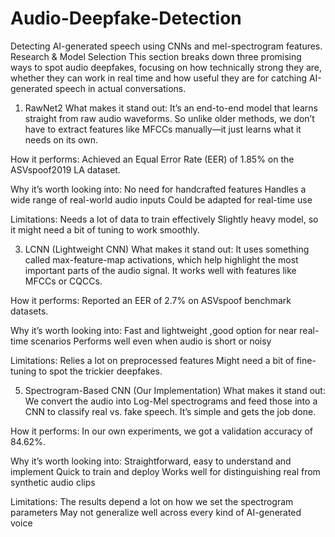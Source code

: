 # Audio-Deepfake-Detection
Detecting AI-generated speech using CNNs and mel-spectrogram features.
Research & Model Selection
This section breaks down three promising ways to spot audio deepfakes, focusing on how technically strong they are, whether they can work in real time and how useful they are for catching AI-generated speech in actual conversations.

1. RawNet2
What makes it stand out:
It’s an end-to-end model that learns straight from raw audio waveforms. So unlike older methods, we don’t have to extract features like MFCCs manually—it just learns what it needs on its own.

How it performs:
Achieved an Equal Error Rate (EER) of 1.85% on the ASVspoof2019 LA dataset.

Why it’s worth looking into:
No need for handcrafted features
Handles a wide range of real-world audio inputs
Could be adapted for real-time use

Limitations:
Needs a lot of data to train effectively
Slightly heavy model, so it might need a bit of tuning to work smoothly.

3. LCNN (Lightweight CNN)
What makes it stand out:
It uses something called max-feature-map activations, which help highlight the most important parts of the audio signal. It works well with features like MFCCs or CQCCs.

How it performs:
Reported an EER of 2.7% on ASVspoof benchmark datasets.

Why it’s worth looking into:
Fast and lightweight ,good option for near real-time scenarios
Performs well even when audio is short or noisy

Limitations:
Relies a lot on preprocessed features
Might need a bit of fine-tuning to spot the trickier deepfakes.

5. Spectrogram-Based CNN (Our Implementation)
What makes it stand out:
We convert the audio into Log-Mel spectrograms and feed those into a CNN to classify real vs. fake speech. It’s simple and gets the job done.

How it performs:
In our own experiments, we got a validation accuracy of 84.62%.

Why it’s worth looking into:
Straightforward, easy to understand and implement
Quick to train and deploy
Works well for distinguishing real from synthetic audio clips

Limitations:
The results depend a lot on how we set the spectrogram parameters
May not generalize well across every kind of AI-generated voice
